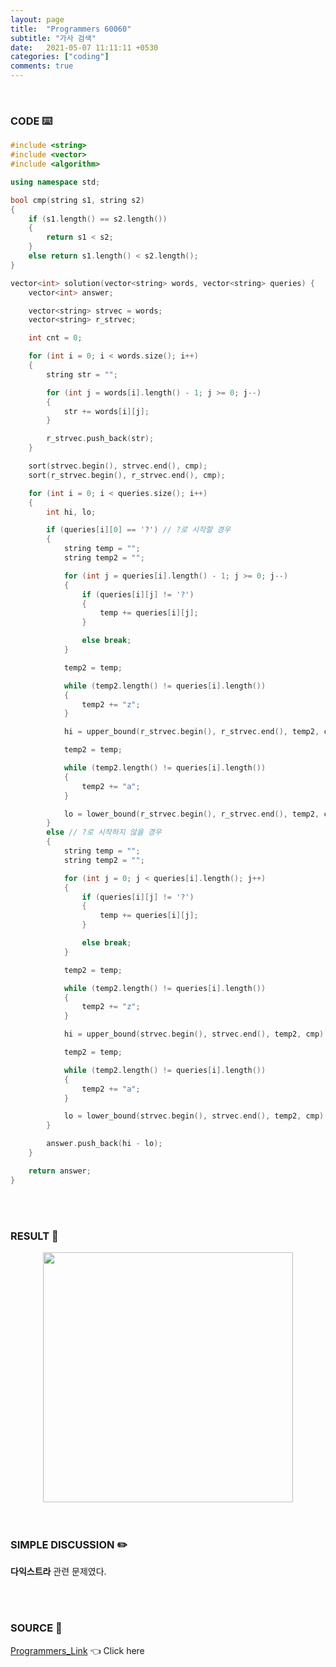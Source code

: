 ```yaml
---
layout: page
title:  "Programmers 60060"
subtitle: "가사 검색"
date:   2021-05-07 11:11:11 +0530
categories: ["coding"]
comments: true
---
```


<br>

### CODE ⌨️

```c++
#include <string>
#include <vector>
#include <algorithm>

using namespace std;

bool cmp(string s1, string s2)
{
    if (s1.length() == s2.length())
    {
        return s1 < s2;
    }
    else return s1.length() < s2.length();
}

vector<int> solution(vector<string> words, vector<string> queries) {
    vector<int> answer;

    vector<string> strvec = words;
    vector<string> r_strvec;

    int cnt = 0;

    for (int i = 0; i < words.size(); i++)
    {
        string str = "";

        for (int j = words[i].length() - 1; j >= 0; j--)
        {
            str += words[i][j];
        }

        r_strvec.push_back(str);
    }

    sort(strvec.begin(), strvec.end(), cmp);
    sort(r_strvec.begin(), r_strvec.end(), cmp);

    for (int i = 0; i < queries.size(); i++)
    {
        int hi, lo;

        if (queries[i][0] == '?') // ?로 시작할 경우
        {
            string temp = "";
            string temp2 = "";

            for (int j = queries[i].length() - 1; j >= 0; j--)
            {
                if (queries[i][j] != '?')
                {
                    temp += queries[i][j];
                }

                else break;
            }

            temp2 = temp;

            while (temp2.length() != queries[i].length())
            {
                temp2 += "z";
            }

            hi = upper_bound(r_strvec.begin(), r_strvec.end(), temp2, cmp) - r_strvec.begin();

            temp2 = temp;

            while (temp2.length() != queries[i].length())
            {
                temp2 += "a";
            }

            lo = lower_bound(r_strvec.begin(), r_strvec.end(), temp2, cmp) - r_strvec.begin();
        }
        else // ?로 시작하지 않을 경우
        {
            string temp = "";
            string temp2 = "";

            for (int j = 0; j < queries[i].length(); j++)
            {
                if (queries[i][j] != '?')
                {
                    temp += queries[i][j];
                }

                else break;
            }

            temp2 = temp;

            while (temp2.length() != queries[i].length())
            {
                temp2 += "z";
            }

            hi = upper_bound(strvec.begin(), strvec.end(), temp2, cmp) - strvec.begin();

            temp2 = temp;

            while (temp2.length() != queries[i].length())
            {
                temp2 += "a";
            }

            lo = lower_bound(strvec.begin(), strvec.end(), temp2, cmp) - strvec.begin();
        }

        answer.push_back(hi - lo);
    }

    return answer;
}
```  

<br>
<br>

### RESULT 💛

<img src="{{ '/assets/programmers/p60060r.jpg' }}" style="width: 400px; height: auto; margin-left: auto; margin-right: auto; display: block;">  

<br>
<br>

### SIMPLE DISCUSSION ✏️

**다익스트라** 관련 문제였다.  

<br>
<br>

### SOURCE 💎

[Programmers_Link][link] 👈 Click here  

<br>

<script src="https://utteranc.es/client.js"
        repo="DCherish/DCherish.github.io"
        issue-term="pathname"
        theme="boxy-light"
        crossorigin="anonymous"
        async>
</script>

[link]: https://programmers.co.kr/learn/courses/30/lessons/60060